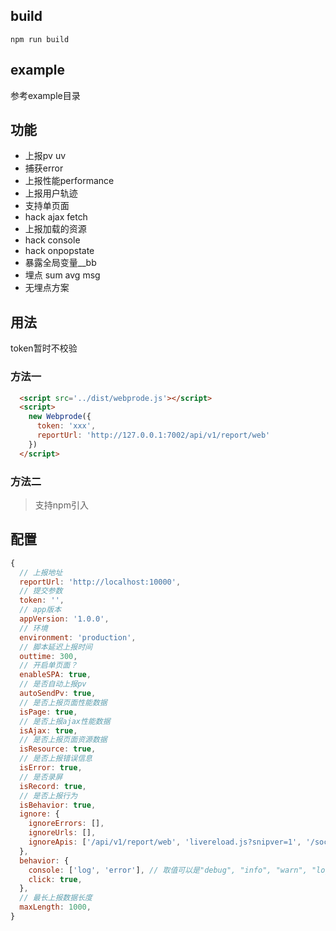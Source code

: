 
##  build

```
npm run build
```


## example

参考example目录

## 功能

* 上报pv uv
* 捕获error
* 上报性能performance
* 上报用户轨迹
* 支持单页面
* hack ajax fetch
* 上报加载的资源
* hack console
* hack onpopstate
* 暴露全局变量__bb
* 埋点 sum avg msg
* 无埋点方案

## 用法

token暂时不校验

### 方法一
```html
  <script src='../dist/webprode.js'></script>
  <script>
    new Webprode({
      token: 'xxx',
      reportUrl: 'http://127.0.0.1:7002/api/v1/report/web'
    })
  </script>
```

### 方法二
> 支持npm引入

## 配置
```js
{
  // 上报地址
  reportUrl: 'http://localhost:10000',
  // 提交参数
  token: '',
  // app版本
  appVersion: '1.0.0',
  // 环境
  environment: 'production',
  // 脚本延迟上报时间
  outtime: 300,
  // 开启单页面？
  enableSPA: true,
  // 是否自动上报pv
  autoSendPv: true,
  // 是否上报页面性能数据
  isPage: true,
  // 是否上报ajax性能数据
  isAjax: true,
  // 是否上报页面资源数据
  isResource: true,
  // 是否上报错误信息
  isError: true,
  // 是否录屏
  isRecord: true,
  // 是否上报行为
  isBehavior: true,
  ignore: {
    ignoreErrors: [],
    ignoreUrls: [],
    ignoreApis: ['/api/v1/report/web', 'livereload.js?snipver=1', '/sockjs-node/info'],
  },
  behavior: {
    console: ['log', 'error'], // 取值可以是"debug", "info", "warn", "log", "error"
    click: true,
  },
  // 最长上报数据长度
  maxLength: 1000,
}

```

